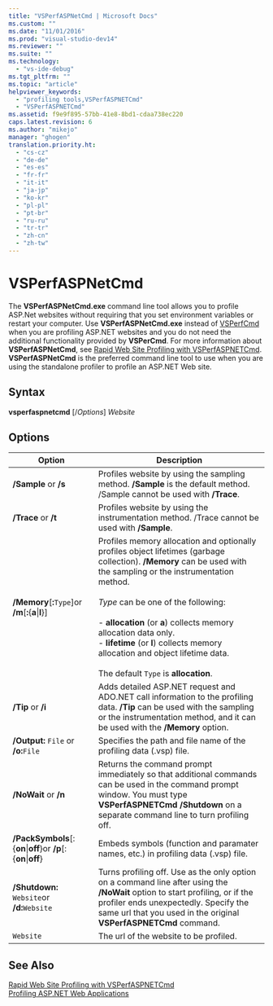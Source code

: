 ```yaml
---
title: "VSPerfASPNetCmd | Microsoft Docs"
ms.custom: ""
ms.date: "11/01/2016"
ms.prod: "visual-studio-dev14"
ms.reviewer: ""
ms.suite: ""
ms.technology: 
  - "vs-ide-debug"
ms.tgt_pltfrm: ""
ms.topic: "article"
helpviewer_keywords: 
  - "profiling tools,VSPerfASPNETCmd"
  - "VSPerfASPNETCmd"
ms.assetid: f9e9f895-57bb-41e8-8bd1-cdaa738ec220
caps.latest.revision: 6
ms.author: "mikejo"
manager: "ghogen"
translation.priority.ht: 
  - "cs-cz"
  - "de-de"
  - "es-es"
  - "fr-fr"
  - "it-it"
  - "ja-jp"
  - "ko-kr"
  - "pl-pl"
  - "pt-br"
  - "ru-ru"
  - "tr-tr"
  - "zh-cn"
  - "zh-tw"
---
```

# VSPerfASPNetCmd
The **VSPerfASPNetCmd.exe** command line tool allows you to profile ASP.Net websites without requiring that you set environment variables or restart your computer. Use **VSPerfASPNetCmd.exe** instead of [VSPerfCmd](../profiling/vsperfcmd.md) when you are profiling ASP.NET websites and you do not need the additional functionality provided by **VSPerCmd**. For more information about **VSPerfASPNetCmd**, see [Rapid Web Site Profiling with VSPerfASPNETCmd](../profiling/rapid-web-site-profiling-with-vsperfaspnetcmd.md). **VSPerfASPNetCmd** is the preferred command line tool to use when you are using the standalone profiler to profile an ASP.NET Web site.  
  
## Syntax  
 **vsperfaspnetcmd** [/*Options*] *Website*  
  
## Options  
  
|Option|Description|  
|------------|-----------------|  
|**/Sample** or   **/s**|Profiles website by using the sampling method. **/Sample** is the default method. /Sample cannot be used with **/Trace**.|  
|**/Trace** or   **/t**|Profiles website by using the instrumentation method. /Trace cannot be used with **/Sample**.|  
|**/Memory**[**:**`Type`]or   **/m**[**:**{**a**&#124;**l**}]|Profiles memory allocation and optionally profiles object lifetimes (garbage collection). **/Memory** can be used with the sampling or the instrumentation method.<br /><br /> *Type* can be one of the following:<br /><br /> -   **allocation** (or **a**) collects memory allocation data only.<br />-   **lifetime** (or **l**) collects memory allocation and object lifetime data.<br /><br /> The default `Type` is **allocation**.|  
|**/Tip** or   **/i**|Adds detailed ASP.NET request and ADO.NET call information to the profiling data. **/Tip** can be used with the sampling or the instrumentation method, and it can be used with the **/Memory** option.|  
|**/Output:** `File` or   **/o:**`File`|Specifies the path and file name of the profiling data (.vsp) file.|  
|**/NoWait** or   **/n**|Returns the command prompt immediately so that additional commands can be used in the command prompt window. You must type **VSPerfASPNETCmd /Shutdown** on a separate command line to turn profiling off.|  
|**/PackSymbols**[:{**on**&#124;**off**}or   **/p**[:{**on**&#124;**off**}|Embeds symbols (function and paramater names, etc.) in profiling data (.vsp) file.|  
|**/Shutdown:** `Website`or   **/d:**`Website`|Turns profiling off. Use as the only option on a command line after using the **/NoWait** option to start profiling, or if the profiler ends unexpectedly. Specify the same url that you used in the original **VSPerfASPNETCmd** command.|  
|`Website`|The url of the website to be profiled.|  
  
## See Also  
 [Rapid Web Site Profiling with VSPerfASPNETCmd](../profiling/rapid-web-site-profiling-with-vsperfaspnetcmd.md)   
 [Profiling ASP.NET Web Applications](../profiling/command-line-profiling-of-aspnet-web-applications.md)